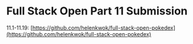 # Full Stack Open Part 11 Submission

11.1-11.19: [https://github.com/helenkwok/full-stack-open-pokedex](https://github.com/helenkwok/full-stack-open-pokedex)
